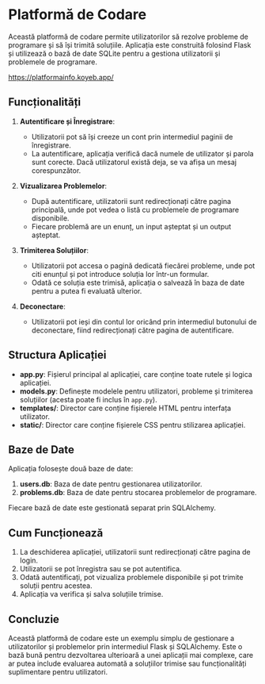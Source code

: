 # Platformă de Codare

Această platformă de codare permite utilizatorilor să rezolve probleme de programare și să își trimită soluțiile. Aplicația este construită folosind Flask și utilizează o bază de date SQLite pentru a gestiona utilizatorii și problemele de programare.

https://platformainfo.koyeb.app/
## Funcționalități

1. **Autentificare și Înregistrare**:
   - Utilizatorii pot să își creeze un cont prin intermediul paginii de înregistrare.
   - La autentificare, aplicația verifică dacă numele de utilizator și parola sunt corecte. Dacă utilizatorul există deja, se va afișa un mesaj corespunzător.

2. **Vizualizarea Problemelor**:
   - După autentificare, utilizatorii sunt redirecționați către pagina principală, unde pot vedea o listă cu problemele de programare disponibile.
   - Fiecare problemă are un enunț, un input așteptat și un output așteptat.

3. **Trimiterea Soluțiilor**:
   - Utilizatorii pot accesa o pagină dedicată fiecărei probleme, unde pot citi enunțul și pot introduce soluția lor într-un formular.
   - Odată ce soluția este trimisă, aplicația o salvează în baza de date pentru a putea fi evaluată ulterior.

4. **Deconectare**:
   - Utilizatorii pot ieși din contul lor oricând prin intermediul butonului de deconectare, fiind redirecționați către pagina de autentificare.

## Structura Aplicației

- **app.py**: Fișierul principal al aplicației, care conține toate rutele și logica aplicației.
- **models.py**: Definește modelele pentru utilizatori, probleme și trimiterea soluțiilor (acesta poate fi inclus în `app.py`).
- **templates/**: Director care conține fișierele HTML pentru interfața utilizator.
- **static/**: Director care conține fișierele CSS pentru stilizarea aplicației.

## Baze de Date

Aplicația folosește două baze de date:
1. **users.db**: Baza de date pentru gestionarea utilizatorilor.
2. **problems.db**: Baza de date pentru stocarea problemelor de programare.

Fiecare bază de date este gestionată separat prin SQLAlchemy.

## Cum Funcționează

1. La deschiderea aplicației, utilizatorii sunt redirecționați către pagina de login.
2. Utilizatorii se pot înregistra sau se pot autentifica.
3. Odată autentificați, pot vizualiza problemele disponibile și pot trimite soluții pentru acestea.
4. Aplicația va verifica și salva soluțiile trimise.

## Concluzie

Această platformă de codare este un exemplu simplu de gestionare a utilizatorilor și problemelor prin intermediul Flask și SQLAlchemy. Este o bază bună pentru dezvoltarea ulterioară a unei aplicații mai complexe, care ar putea include evaluarea automată a soluțiilor trimise sau funcționalități suplimentare pentru utilizatori.
